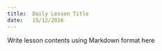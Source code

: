 ```yaml
---
title:  Daily Lesson Title
date:   15/12/2016
---
```


Write lesson contents using Markdown format here